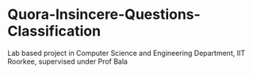 # Quora-Insincere-Questions-Classification
Lab based project in Computer Science and Engineering Department, IIT Roorkee, supervised under Prof Bala
